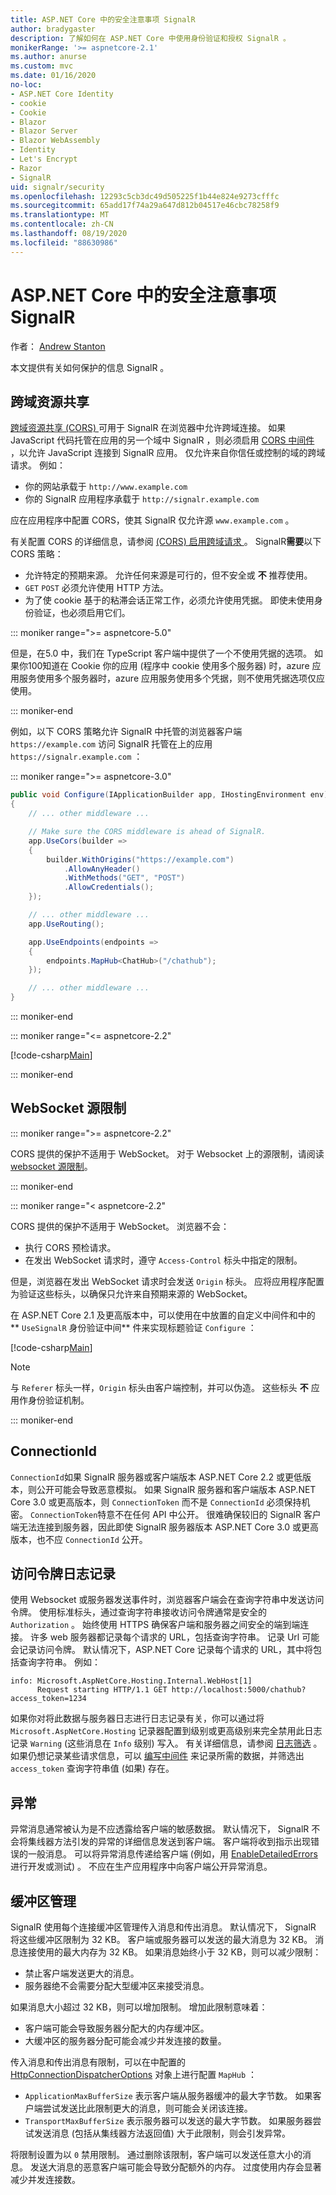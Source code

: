 ```yaml
---
title: ASP.NET Core 中的安全注意事项 SignalR
author: bradygaster
description: 了解如何在 ASP.NET Core 中使用身份验证和授权 SignalR 。
monikerRange: '>= aspnetcore-2.1'
ms.author: anurse
ms.custom: mvc
ms.date: 01/16/2020
no-loc:
- ASP.NET Core Identity
- cookie
- Cookie
- Blazor
- Blazor Server
- Blazor WebAssembly
- Identity
- Let's Encrypt
- Razor
- SignalR
uid: signalr/security
ms.openlocfilehash: 12293c5cb3dc49d505225f1b44e824e9273cfffc
ms.sourcegitcommit: 65add17f74a29a647d812b04517e46cbc78258f9
ms.translationtype: MT
ms.contentlocale: zh-CN
ms.lasthandoff: 08/19/2020
ms.locfileid: "88630986"
---
```

# <a name="security-considerations-in-aspnet-core-no-locsignalr"></a>ASP.NET Core 中的安全注意事项 SignalR

作者： [Andrew Stanton](https://twitter.com/anurse)

本文提供有关如何保护的信息 SignalR 。

## <a name="cross-origin-resource-sharing"></a>跨域资源共享

[跨域资源共享 (CORS) ](https://www.w3.org/TR/cors/) 可用于 SignalR 在浏览器中允许跨域连接。 如果 JavaScript 代码托管在应用的另一个域中 SignalR ，则必须启用 [CORS 中间件](xref:security/cors) ，以允许 JavaScript 连接到 SignalR 应用。 仅允许来自你信任或控制的域的跨域请求。 例如：

* 你的网站承载于 `http://www.example.com`
* 你的 SignalR 应用程序承载于 `http://signalr.example.com`

应在应用程序中配置 CORS，使其 SignalR 仅允许源 `www.example.com` 。

有关配置 CORS 的详细信息，请参阅 [ (CORS) 启用跨域请求 ](xref:security/cors)。 SignalR**需要**以下 CORS 策略：

* 允许特定的预期来源。 允许任何来源是可行的，但不安全或 **不** 推荐使用。
* `GET` `POST` 必须允许使用 HTTP 方法。
* 为了使 cookie 基于的粘滞会话正常工作，必须允许使用凭据。 即使未使用身份验证，也必须启用它们。

::: moniker range=">= aspnetcore-5.0"

但是，在5.0 中，我们在 TypeScript 客户端中提供了一个不使用凭据的选项。
如果你100知道在 Cookie 你的应用 (程序中 cookie 使用多个服务器) 时，azure 应用服务使用多个服务器时，azure 应用服务使用多个凭据，则不使用凭据选项仅应使用。

::: moniker-end

例如，以下 CORS 策略允许 SignalR 中托管的浏览器客户端 `https://example.com` 访问 SignalR 托管在上的应用 `https://signalr.example.com` ：

::: moniker range=">= aspnetcore-3.0"

```csharp
public void Configure(IApplicationBuilder app, IHostingEnvironment env)
{
    // ... other middleware ...

    // Make sure the CORS middleware is ahead of SignalR.
    app.UseCors(builder =>
    {
        builder.WithOrigins("https://example.com")
            .AllowAnyHeader()
            .WithMethods("GET", "POST")
            .AllowCredentials();
    });

    // ... other middleware ...
    app.UseRouting();

    app.UseEndpoints(endpoints =>
    {
        endpoints.MapHub<ChatHub>("/chathub");
    });

    // ... other middleware ...
}
```

::: moniker-end

::: moniker range="<= aspnetcore-2.2"

[!code-csharp[Main](security/sample/Startup.cs?name=snippet1)]

::: moniker-end

## <a name="websocket-origin-restriction"></a>WebSocket 源限制

::: moniker range=">= aspnetcore-2.2"

CORS 提供的保护不适用于 WebSocket。 对于 Websocket 上的源限制，请阅读 [websocket 源限制](xref:fundamentals/websockets#websocket-origin-restriction)。

::: moniker-end

::: moniker range="< aspnetcore-2.2"

CORS 提供的保护不适用于 WebSocket。 浏览器不会：

* 执行 CORS 预检请求。
* 在发出 WebSocket 请求时，遵守 `Access-Control` 标头中指定的限制。

但是，浏览器在发出 WebSocket 请求时会发送 `Origin` 标头。 应将应用程序配置为验证这些标头，以确保只允许来自预期来源的 WebSocket。

在 ASP.NET Core 2.1 及更高版本中，可以使用在中放置的自定义中间件和中的 ** `UseSignalR` 身份验证中间** 件来实现标题验证 `Configure` ：

[!code-csharp[Main](security/sample/Startup.cs?name=snippet2)]

> [!NOTE]
> 与 `Referer` 标头一样，`Origin` 标头由客户端控制，并可以伪造。 这些标头 **不** 应用作身份验证机制。

::: moniker-end

## <a name="connectionid"></a>ConnectionId

`ConnectionId`如果 SignalR 服务器或客户端版本 ASP.NET Core 2.2 或更低版本，则公开可能会导致恶意模拟。 如果 SignalR 服务器和客户端版本 ASP.NET Core 3.0 或更高版本，则 `ConnectionToken` 而不是 `ConnectionId` 必须保持机密。 `ConnectionToken`特意不在任何 API 中公开。  很难确保较旧的 SignalR 客户端无法连接到服务器，因此即使 SignalR 服务器版本 ASP.NET Core 3.0 或更高版本，也不应 `ConnectionId` 公开。

## <a name="access-token-logging"></a>访问令牌日志记录

使用 Websocket 或服务器发送事件时，浏览器客户端会在查询字符串中发送访问令牌。 使用标准标头，通过查询字符串接收访问令牌通常是安全的 `Authorization` 。 始终使用 HTTPS 确保客户端和服务器之间安全的端到端连接。 许多 web 服务器都记录每个请求的 URL，包括查询字符串。 记录 Url 可能会记录访问令牌。 默认情况下，ASP.NET Core 记录每个请求的 URL，其中将包括查询字符串。 例如：

```
info: Microsoft.AspNetCore.Hosting.Internal.WebHost[1]
      Request starting HTTP/1.1 GET http://localhost:5000/chathub?access_token=1234
```

如果你对将此数据与服务器日志进行日志记录有关，你可以通过将 `Microsoft.AspNetCore.Hosting` 记录器配置到级别或更高级别来完全禁用此日志记录 `Warning` (这些消息在 `Info` 级别) 写入。 有关详细信息，请参阅 [日志筛选](xref:fundamentals/logging/index#log-filtering) 。 如果仍想记录某些请求信息，可以 [编写中间件](xref:fundamentals/middleware/write) 来记录所需的数据，并筛选出 `access_token` 查询字符串值 (如果) 存在。

## <a name="exceptions"></a>异常

异常消息通常被认为是不应透露给客户端的敏感数据。 默认情况下， SignalR 不会将集线器方法引发的异常的详细信息发送到客户端。 客户端将收到指示出现错误的一般消息。 可以将异常消息传递给客户端 (例如，用 [EnableDetailedErrors](xref:signalr/configuration#configure-server-options)进行开发或测试) 。 不应在生产应用程序中向客户端公开异常消息。

## <a name="buffer-management"></a>缓冲区管理

SignalR 使用每个连接缓冲区管理传入消息和传出消息。 默认情况下， SignalR 将这些缓冲区限制为 32 KB。 客户端或服务器可以发送的最大消息为 32 KB。 消息连接使用的最大内存为 32 KB。 如果消息始终小于 32 KB，则可以减少限制：

* 禁止客户端发送更大的消息。
* 服务器绝不会需要分配大型缓冲区来接受消息。

如果消息大小超过 32 KB，则可以增加限制。 增加此限制意味着：

* 客户端可能会导致服务器分配大的内存缓冲区。
* 大缓冲区的服务器分配可能会减少并发连接的数量。

传入消息和传出消息有限制，可以在中配置的 [HttpConnectionDispatcherOptions](xref:signalr/configuration#configure-server-options) 对象上进行配置 `MapHub` ：

* `ApplicationMaxBufferSize` 表示客户端从服务器缓冲的最大字节数。 如果客户端尝试发送比此限制更大的消息，则可能会关闭该连接。
* `TransportMaxBufferSize` 表示服务器可以发送的最大字节数。 如果服务器尝试发送消息 (包括从集线器方法返回值) 大于此限制，则会引发异常。

将限制设置为以 `0` 禁用限制。 通过删除该限制，客户端可以发送任意大小的消息。 发送大消息的恶意客户端可能会导致分配额外的内存。 过度使用内存会显著减少并发连接数。
